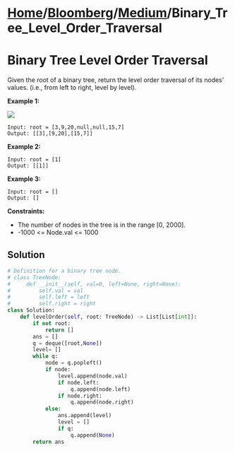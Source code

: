 # [Home](./../..)/[Bloomberg](./..)/[Medium](./)/Binary_Tree_Level_Order_Traversal
<h1>Binary Tree Level Order Traversal</h1>

<p>
Given the root of a binary tree, return the level order traversal of its nodes' values. (i.e., from left to right, level by level).

</p>

<b>Example 1:</b>

<img src="https://assets.leetcode.com/uploads/2021/02/19/tree1.jpg">

    Input: root = [3,9,20,null,null,15,7]
    Output: [[3],[9,20],[15,7]]
    
<b>Example 2:</b>

    Input: root = [1]
    Output: [[1]]
    
<b>Example 3:</b>

    Input: root = []
    Output: []

<b>Constraints:</b>

- The number of nodes in the tree is in the range [0, 2000].
- -1000 <= Node.val <= 1000

<h2>Solution</h2>

```python
# Definition for a binary tree node.
# class TreeNode:
#     def __init__(self, val=0, left=None, right=None):
#         self.val = val
#         self.left = left
#         self.right = right
class Solution:
    def levelOrder(self, root: TreeNode) -> List[List[int]]:
        if not root:
            return []
        ans = []
        q = deque([root,None])
        level= []
        while q:
            node = q.popleft()
            if node:
                level.append(node.val)
                if node.left:
                    q.append(node.left)
                if node.right:
                    q.append(node.right)
            else:
                ans.append(level)
                level = []
                if q:
                    q.append(None)
        return ans
```
